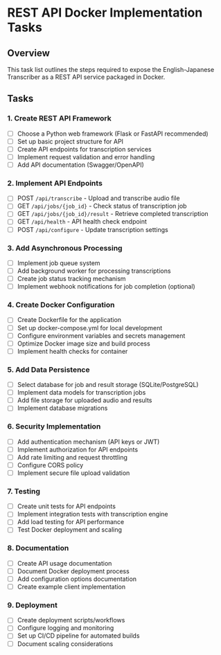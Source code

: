 # REST API Docker Implementation Tasks

## Overview
This task list outlines the steps required to expose the English-Japanese Transcriber as a REST API service packaged in Docker.

## Tasks

### 1. Create REST API Framework
- [ ] Choose a Python web framework (Flask or FastAPI recommended)
- [ ] Set up basic project structure for API
- [ ] Create API endpoints for transcription services
- [ ] Implement request validation and error handling
- [ ] Add API documentation (Swagger/OpenAPI)

### 2. Implement API Endpoints
- [ ] POST `/api/transcribe` - Upload and transcribe audio file
- [ ] GET `/api/jobs/{job_id}` - Check status of transcription job
- [ ] GET `/api/jobs/{job_id}/result` - Retrieve completed transcription
- [ ] GET `/api/health` - API health check endpoint
- [ ] POST `/api/configure` - Update transcription settings

### 3. Add Asynchronous Processing
- [ ] Implement job queue system
- [ ] Add background worker for processing transcriptions
- [ ] Create job status tracking mechanism
- [ ] Implement webhook notifications for job completion (optional)

### 4. Create Docker Configuration
- [ ] Create Dockerfile for the application
- [ ] Set up docker-compose.yml for local development
- [ ] Configure environment variables and secrets management
- [ ] Optimize Docker image size and build process
- [ ] Implement health checks for container

### 5. Add Data Persistence
- [ ] Select database for job and result storage (SQLite/PostgreSQL)
- [ ] Implement data models for transcription jobs
- [ ] Add file storage for uploaded audio and results
- [ ] Implement database migrations

### 6. Security Implementation
- [ ] Add authentication mechanism (API keys or JWT)
- [ ] Implement authorization for API endpoints
- [ ] Add rate limiting and request throttling
- [ ] Configure CORS policy
- [ ] Implement secure file upload validation

### 7. Testing
- [ ] Create unit tests for API endpoints
- [ ] Implement integration tests with transcription engine
- [ ] Add load testing for API performance
- [ ] Test Docker deployment and scaling

### 8. Documentation
- [ ] Create API usage documentation
- [ ] Document Docker deployment process
- [ ] Add configuration options documentation
- [ ] Create example client implementation

### 9. Deployment
- [ ] Create deployment scripts/workflows
- [ ] Configure logging and monitoring
- [ ] Set up CI/CD pipeline for automated builds
- [ ] Document scaling considerations 